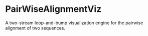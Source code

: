 # PairWiseAlignmentViz
A two-stream loop-and-bump visualization engine for the pairwise alignment of two sequences.
